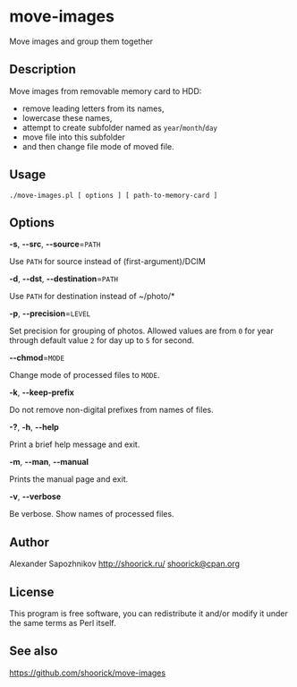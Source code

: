 move-images
===========

Move images and group them together

Description
-----------

Move images from removable memory card to HDD:
* remove leading letters from its names,
* lowercase these names,
* attempt to create subfolder named as `year`/`month`/`day`
* move file into this subfolder
* and then change file mode of moved file.

Usage
-----

    ./move-images.pl [ options ] [ path-to-memory-card ]

Options
-------

**-s**, **--src**, **--source**=`PATH`

Use `PATH` for source instead of (first-argument)/DCIM

**-d**, **--dst**, **--destination**=`PATH`

Use `PATH` for destination instead of ~/photo/*

**-p**, **--precision**=`LEVEL`

Set precision for grouping of photos.
Allowed values are from `0` for year
through default value `2` for day up to `5` for second.

**--chmod**=`MODE`

Change mode of processed files to `MODE`.

**-k**, **--keep-prefix**

Do not remove non-digital prefixes from names of files.

**-?**, **-h**, **--help**

Print a brief help message and exit.

**-m**, **--man**, **--manual**

Prints the manual page and exit.

**-v**, **--verbose**

Be verbose. Show names of processed files.

Author
------

Alexander Sapozhnikov
http://shoorick.ru/
<shoorick@cpan.org>

License
-------

This program is free software, you can redistribute it and/or modify
it under the same terms as Perl itself.

See also
--------

https://github.com/shoorick/move-images
